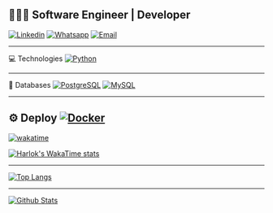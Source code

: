 ## 👨🏻‍💻 Software Engineer | Developer
[![Linkedin](https://img.shields.io/badge/LinkedIn-0077B5?style=for-the-badge&logo=linkedin&logoColor=white)](https://linkedin.com/in/marcos-rodrigues-b3359753)
[![Whatsapp](https://img.shields.io/badge/WhatsApp-25D366?style=for-the-badge&logo=whatsapp&logoColor=white)](https://wa.me/5511953781500)
[![Email](https://img.shields.io/badge/Email-005FF9?style=for-the-badge&logo=mail.Ru&logoColor=white)](mailto:marcos.silva.rodrigues@outlook.com)

---
💻  Technologies
[![Python](https://img.shields.io/badge/Python-3776AB?style=for-the-badge&logo=python&logoColor=white)](https://docs.python.org)

---
💾  Databases
[![PostgreSQL](https://img.shields.io/badge/PostgreSQL-316192?style=for-the-badge&logo=postgresql&logoColor=white)](https://www.postgresql.org/docs/)
[![MySQL](https://img.shields.io/badge/MySQL-00000F?style=for-the-badge&logo=mysql&logoColor=white)](https://dev.mysql.com/doc)

--- 
⚙️ Deploy
[![Docker](https://img.shields.io/badge/Docker-2496ED?style=for-the-badge&logo=docker&logoColor=white)](https://docs.docker.com)
---
[![wakatime](https://wakatime.com/badge/user/018bcc63-d735-428e-80b5-8dbebd89ca4f.svg)](https://wakatime.com/@018bcc63-d735-428e-80b5-8dbebd89ca4f)

[![Harlok's WakaTime stats](https://github-readme-stats.vercel.app/api/wakatime?username=mrodrigues01)](https://github.com/anuraghazra/github-readme-stats)

---
[![Top Langs](https://github-readme-stats.vercel.app/api/top-langs/?username=mrodrigues01&layout=compact)](https://github.com/mrodrigues01?tab=repositories)

---
[![Github Stats](https://github-readme-stats.vercel.app/api?username=mrodrigues01&show_icons=true)](https://github.com/mrodrigues01?tab=repositories)
